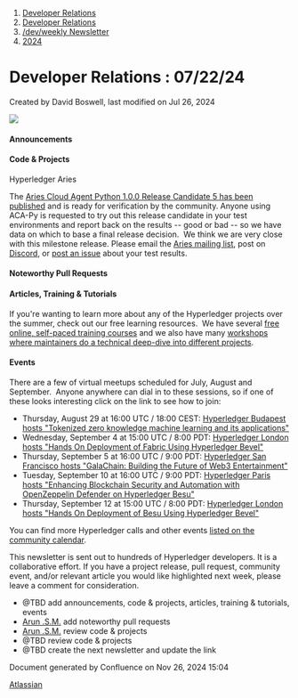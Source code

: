1. [Developer Relations](index.html)
2. [Developer Relations](Developer-Relations_17170434.html)
3. [/dev/weekly Newsletter](17170445.html)
4. [2024](2024_17172152.html)

# Developer Relations : 07/22/24

Created by David Boswell, last modified on Jul 26, 2024

![](attachments/17170434/17171308.png?height=169)

#### Announcements

#### Code &amp; Projects

Hyperledger Aries

The [Aries Cloud Agent Python 1.0.0 Release Candidate 5 has been published](https://github.com/hyperledger/aries-cloudagent-python/releases/tag/1.0.0rc5) and is ready for verification by the community. Anyone using ACA-Py is requested to try out this release candidate in your test environments and report back on the results -- good or bad -- so we have data on which to base a final release decision.  We think we are very close with this milestone release. Please email the [Aries mailing list](https://lists.hyperledger.org/g/aries), post on [Discord](https://chat.hyperledger.org/), or [post an issue](https://github.com/hyperledger/aries-cloudagent-python/issues) about your test results.

#### Noteworthy Pull Requests

#### Articles, Training &amp; Tutorials

If you're wanting to learn more about any of the Hyperledger projects over the summer, check out our free learning resources.  We have several [free online, self-paced training courses](https://www.hyperledger.org/learn/training) and we also have many [workshops where maintainers do a technical deep-dive into different projects](https://lf-hyperledger.atlassian.net/wiki/display/events/Workshops).

#### Events

There are a few of virtual meetups scheduled for July, August and September.  Anyone anywhere can dial in to these sessions, so if one of these looks interesting click on the link to see how to join:

- Thursday, August 29 at 16:00 UTC / 18:00 CEST: [Hyperledger Budapest hosts "Tokenized zero knowledge machine learning and its applications"](https://www.meetup.com/hyperledger-budapest/events/301992196/)
- Wednesday, September 4 at 15:00 UTC / 8:00 PDT: [Hyperledger London hosts "Hands On Deployment of Fabric Using Hyperledger Bevel"](https://www.meetup.com/hyperledger-london/events/302061250/)
- Thursday, September 5 at 16:00 UTC / 9:00 PDT: [Hyperledger San Francisco hosts "GalaChain: Building the Future of Web3 Entertainment"](https://www.meetup.com/hyperledger-sf/events/302020403/)
- Tuesday, September 10 at 16:00 UTC / 9:00 PDT: [Hyperledger Paris hosts "Enhancing Blockchain Security and Automation with OpenZeppelin Defender on Hyperledger Besu"](https://www.meetup.com/hyperledger-paris/events/302315382/)
- Thursday, September 12 at 15:00 UTC / 8:00 PDT: [Hyperledger London hosts "Hands On Deployment of Besu Using Hyperledger Bevel"](https://www.meetup.com/hyperledger-london/events/302066171/)

You can find more Hyperledger calls and other events [listed on the community calendar](https://lf-hyperledger.atlassian.net/wiki/display/HYP/Calendar+of+Public+Meetings).

This newsletter is sent out to hundreds of Hyperledger developers. It is a collaborative effort. If you have a project release, pull request, community event, and/or relevant article you would like highlighted next week, please leave a comment for consideration.

- @TBD add announcements, code &amp; projects, articles, training &amp; tutorials, events
- [Arun .S.M.](https://lf-hyperledger.atlassian.net/wiki/people/621a0e5097d313006ba7386a?ref=confluence) add noteworthy pull requests
- [Arun .S.M.](https://lf-hyperledger.atlassian.net/wiki/people/621a0e5097d313006ba7386a?ref=confluence) review code &amp; projects
- @TBD review code &amp; projects
- @TBD create the next newsletter and update the link

Document generated by Confluence on Nov 26, 2024 15:04

[Atlassian](http://www.atlassian.com/)
